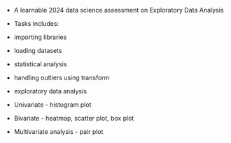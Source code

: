 * A learnable 2024 data science assessment on Exploratory Data Analysis

* Tasks includes:
* importing libraries
* loading datasets
* statistical analysis
* handling outliers using transform
* exploratory data analysis
* Univariate - histogram plot
* Bivariate - heatmap, scatter plot, box plot
* Multivariate analysis - pair plot
